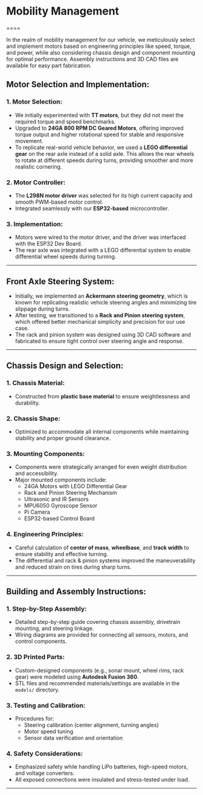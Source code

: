# Mobility Management
====

In the realm of mobility management for our vehicle, we meticulously select and implement motors based on engineering principles like speed, torque, and power, while also considering chassis design and component mounting for optimal performance. Assembly instructions and 3D CAD files are available for easy part fabrication.

## Motor Selection and Implementation:

### 1. Motor Selection:
- We initially experimented with **TT motors**, but they did not meet the required torque and speed benchmarks.
- Upgraded to **24GA 800 RPM DC Geared Motors**, offering improved torque output and higher rotational speed for stable and responsive movement.
- To replicate real-world vehicle behavior, we used a **LEGO differential gear** on the rear axle instead of a solid axle. This allows the rear wheels to rotate at different speeds during turns, providing smoother and more realistic cornering.

### 2. Motor Controller:
- The **L298N motor driver** was selected for its high current capacity and smooth PWM-based motor control.
- Integrated seamlessly with our **ESP32-based** microcontroller.

### 3. Implementation:
- Motors were wired to the motor driver, and the driver was interfaced with the ESP32 Dev Board.
- The rear axle was integrated with a LEGO differential system to enable differential wheel speeds during turning.

---

## Front Axle Steering System:

- Initially, we implemented an **Ackermann steering geometry**, which is known for replicating realistic vehicle steering angles and minimizing tire slippage during turns.
- After testing, we transitioned to a **Rack and Pinion steering system**, which offered better mechanical simplicity and precision for our use case.
- The rack and pinion system was designed using 3D CAD software and fabricated to ensure tight control over steering angle and response.

---

## Chassis Design and Selection:

### 1. Chassis Material:
- Constructed from **plastic base material** to ensure weightlessness and durability.

### 2. Chassis Shape:
- Optimized to accommodate all internal components while maintaining stability and proper ground clearance.

### 3. Mounting Components:
- Components were strategically arranged for even weight distribution and accessibility.
- Major mounted components include:
  - 24GA Motors with LEGO Differential Gear
  - Rack and Pinion Steering Mechanism
  - Ultrasonic and IR Sensors
  - MPU6050 Gyroscope Sensor
  - Pi Camera
  - ESP32-based Control Board
  
### 4. Engineering Principles:
- Careful calculation of **center of mass**, **wheelbase**, and **track width** to ensure stability and effective turning.
- The differential and rack & pinion systems improved the maneuverability and reduced strain on tires during sharp turns.

---

## Building and Assembly Instructions:

### 1. Step-by-Step Assembly:
- Detailed step-by-step guide covering chassis assembly, drivetrain mounting, and steering linkage.
- Wiring diagrams are provided for connecting all sensors, motors, and control components.

### 2. 3D Printed Parts:
- Custom-designed components (e.g., sonar mount, wheel rims, rack gear) were modeled using **Autodesk Fusion 360**.
- STL files and recommended materials/settings are available in the `models/` directory.

### 3. Testing and Calibration:
- Procedures for:
  - Steering calibration (center alignment, turning angles)
  - Motor speed tuning
  - Sensor data verification and orientation

### 4. Safety Considerations:
- Emphasized safety while handling LiPo batteries, high-speed motors, and voltage converters.
- All exposed connections were insulated and stress-tested under load.

---
